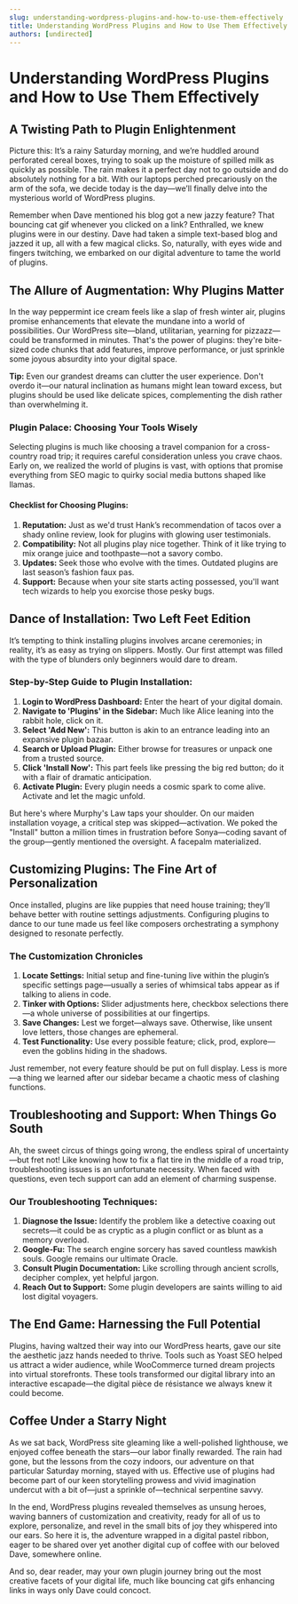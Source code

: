 ```yaml
---
slug: understanding-wordpress-plugins-and-how-to-use-them-effectively
title: Understanding WordPress Plugins and How to Use Them Effectively
authors: [undirected]
---
```



# Understanding WordPress Plugins and How to Use Them Effectively

## A Twisting Path to Plugin Enlightenment

Picture this: It’s a rainy Saturday morning, and we’re huddled around perforated cereal boxes, trying to soak up the moisture of spilled milk as quickly as possible. The rain makes it a perfect day not to go outside and do absolutely nothing for a bit. With our laptops perched precariously on the arm of the sofa, we decide today is the day—we’ll finally delve into the mysterious world of WordPress plugins.

Remember when Dave mentioned his blog got a new jazzy feature? That bouncing cat gif whenever you clicked on a link? Enthralled, we knew plugins were in our destiny. Dave had taken a simple text-based blog and jazzed it up, all with a few magical clicks. So, naturally, with eyes wide and fingers twitching, we embarked on our digital adventure to tame the world of plugins.

## The Allure of Augmentation: Why Plugins Matter

In the way peppermint ice cream feels like a slap of fresh winter air, plugins promise enhancements that elevate the mundane into a world of possibilities. Our WordPress site—bland, utilitarian, yearning for pizzazz—could be transformed in minutes. That's the power of plugins: they're bite-sized code chunks that add features, improve performance, or just sprinkle some joyous absurdity into your digital space.

**Tip:** Even our grandest dreams can clutter the user experience. Don't overdo it—our natural inclination as humans might lean toward excess, but plugins should be used like delicate spices, complementing the dish rather than overwhelming it.

### Plugin Palace: Choosing Your Tools Wisely

Selecting plugins is much like choosing a travel companion for a cross-country road trip; it requires careful consideration unless you crave chaos. Early on, we realized the world of plugins is vast, with options that promise everything from SEO magic to quirky social media buttons shaped like llamas.

#### Checklist for Choosing Plugins:

1. **Reputation:** Just as we'd trust Hank’s recommendation of tacos over a shady online review, look for plugins with glowing user testimonials.
2. **Compatibility:** Not all plugins play nice together. Think of it like trying to mix orange juice and toothpaste—not a savory combo.
3. **Updates:** Seek those who evolve with the times. Outdated plugins are last season’s fashion faux pas.
4. **Support:** Because when your site starts acting possessed, you'll want tech wizards to help you exorcise those pesky bugs.

## Dance of Installation: Two Left Feet Edition

It’s tempting to think installing plugins involves arcane ceremonies; in reality, it’s as easy as trying on slippers. Mostly. Our first attempt was filled with the type of blunders only beginners would dare to dream.

### Step-by-Step Guide to Plugin Installation:

1. **Login to WordPress Dashboard:** Enter the heart of your digital domain.
2. **Navigate to 'Plugins' in the Sidebar:** Much like Alice leaning into the rabbit hole, click on it.
3. **Select 'Add New':** This button is akin to an entrance leading into an expansive plugin bazaar.
4. **Search or Upload Plugin:** Either browse for treasures or unpack one from a trusted source.
5. **Click 'Install Now':** This part feels like pressing the big red button; do it with a flair of dramatic anticipation.
6. **Activate Plugin:** Every plugin needs a cosmic spark to come alive. Activate and let the magic unfold.

But here's where Murphy's Law taps your shoulder. On our maiden installation voyage, a critical step was skipped—activation. We poked the "Install" button a million times in frustration before Sonya—coding savant of the group—gently mentioned the oversight. A facepalm materialized.

## Customizing Plugins: The Fine Art of Personalization

Once installed, plugins are like puppies that need house training; they’ll behave better with routine settings adjustments. Configuring plugins to dance to our tune made us feel like composers orchestrating a symphony designed to resonate perfectly.

### The Customization Chronicles

1. **Locate Settings:** Initial setup and fine-tuning live within the plugin’s specific settings page—usually a series of whimsical tabs appear as if talking to aliens in code.
2. **Tinker with Options:** Slider adjustments here, checkbox selections there—a whole universe of possibilities at our fingertips.
3. **Save Changes:** Lest we forget—always save. Otherwise, like unsent love letters, those changes are ephemeral.
4. **Test Functionality:** Use every possible feature; click, prod, explore—even the goblins hiding in the shadows.

Just remember, not every feature should be put on full display. Less is more—a thing we learned after our sidebar became a chaotic mess of clashing functions.

## Troubleshooting and Support: When Things Go South

Ah, the sweet circus of things going wrong, the endless spiral of uncertainty—but fret not! Like knowing how to fix a flat tire in the middle of a road trip, troubleshooting issues is an unfortunate necessity. When faced with questions, even tech support can add an element of charming suspense.

### Our Troubleshooting Techniques:

1. **Diagnose the Issue:** Identify the problem like a detective coaxing out secrets—it could be as cryptic as a plugin conflict or as blunt as a memory overload.
2. **Google-Fu:** The search engine sorcery has saved countless mawkish souls. Google remains our ultimate Oracle.
3. **Consult Plugin Documentation:** Like scrolling through ancient scrolls, decipher complex, yet helpful jargon.
4. **Reach Out to Support:** Some plugin developers are saints willing to aid lost digital voyagers.

## The End Game: Harnessing the Full Potential

Plugins, having waltzed their way into our WordPress hearts, gave our site the aesthetic jazz hands needed to thrive. Tools such as Yoast SEO helped us attract a wider audience, while WooCommerce turned dream projects into virtual storefronts. These tools transformed our digital library into an interactive escapade—the digital pièce de résistance we always knew it could become.

## Coffee Under a Starry Night

As we sat back, WordPress site gleaming like a well-polished lighthouse, we enjoyed coffee beneath the stars—our labor finally rewarded. The rain had gone, but the lessons from the cozy indoors, our adventure on that particular Saturday morning, stayed with us. Effective use of plugins had become part of our keen storytelling prowess and vivid imagination undercut with a bit of—just a sprinkle of—technical serpentine savvy.

In the end, WordPress plugins revealed themselves as unsung heroes, waving banners of customization and creativity, ready for all of us to explore, personalize, and revel in the small bits of joy they whispered into our ears. So here it is, the adventure wrapped in a digital pastel ribbon, eager to be shared over yet another digital cup of coffee with our beloved Dave, somewhere online.

And so, dear reader, may your own plugin journey bring out the most creative facets of your digital life, much like bouncing cat gifs enhancing links in ways only Dave could concoct.